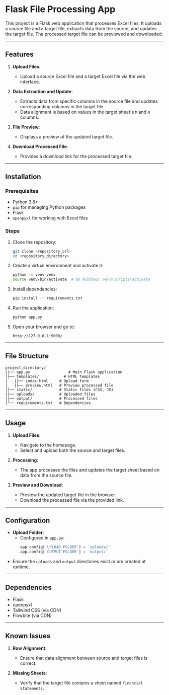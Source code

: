 # Flask File Processing App

This project is a Flask web application that processes Excel files. It uploads a source file and a target file, extracts data from the source, and updates the target file. The processed target file can be previewed and downloaded.

---

## Features

1. **Upload Files**:
   - Upload a source Excel file and a target Excel file via the web interface.

2. **Data Extraction and Update**:
   - Extracts data from specific columns in the source file and updates corresponding columns in the target file.
   - Data alignment is based on values in the target sheet's `M` and `N` columns.

3. **File Preview**:
   - Displays a preview of the updated target file.

4. **Download Processed File**:
   - Provides a download link for the processed target file.

---

## Installation

### Prerequisites

- Python 3.8+
- `pip` for managing Python packages
- Flask
- `openpyxl` for working with Excel files

### Steps

1. Clone the repository:
   ```bash
   git clone <repository_url>
   cd <repository_directory>
   ```

2. Create a virtual environment and activate it:
   ```bash
   python -m venv venv
   source venv/bin/activate  # On Windows: venv\Scripts\activate
   ```

3. Install dependencies:
   ```bash
   pip install -r requirements.txt
   ```

4. Run the application:
   ```bash
   python app.py
   ```

5. Open your browser and go to:
   ```
   http://127.0.0.1:5000/
   ```

---

## File Structure

```
project_directory/
|├── app.py                 # Main Flask application
|├── templates/           # HTML templates
|   |├── index.html     # Upload form
|   |├── preview.html   # Preview processed file
|├── static/            # Static files (CSS, JS)
|├── uploads/           # Uploaded files
|├── output/            # Processed files
|└── requirements.txt   # Dependencies
```

---

## Usage

1. **Upload Files**:
   - Navigate to the homepage.
   - Select and upload both the source and target files.

2. **Processing**:
   - The app processes the files and updates the target sheet based on data from the source file.

3. **Preview and Download**:
   - Preview the updated target file in the browser.
   - Download the processed file via the provided link.

---

## Configuration

- **Upload Folder**:
  - Configured in `app.py`:
    ```python
    app.config['UPLOAD_FOLDER'] = 'uploads/'
    app.config['OUTPUT_FOLDER'] = 'output/'
    ```
- Ensure the `uploads` and `output` directories exist or are created at runtime.

---

## Dependencies

- Flask
- openpyxl
- Tailwind CSS (via CDN)
- Flowbite (via CDN)

---

## Known Issues

1. **Row Alignment**:
   - Ensure that data alignment between source and target files is correct.

2. **Missing Sheets**:
   - Verify that the target file contains a sheet named `Financial Statements`.




